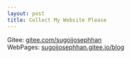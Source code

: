 ```yaml
---
layout: post
title: Collect My Website Please
---
```

                                                                             
Gitee: [gitee.com/sugoijosephhan](https://gitee.com/sugoijosephhan)                                        
WebPages: [sugoijosephhan.gitee.io/blog](https://sugoijosephhan.gitee.io/blog/)                                     


